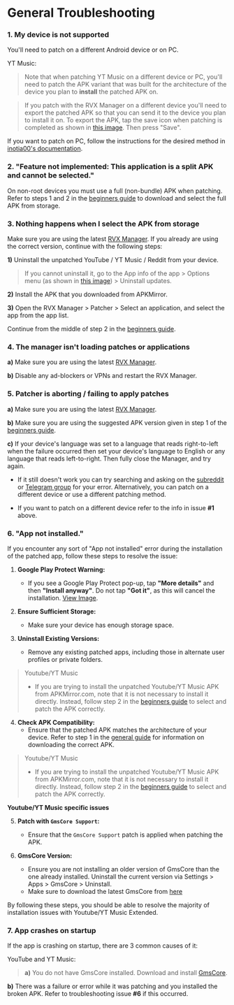 # **General Troubleshooting**


### **1. My device is not supported**

You'll need to patch on a different Android device or on PC.

YT Music:
> Note that when patching YT Music on a different device or PC, you'll need to patch the APK variant that was built for the architecture of the device you plan to **install** the patched APK on. 

> If you patch with the RVX Manager on a different device you'll need to export the patched APK so that you can send it to the device you plan to install it on. To export the APK, tap the save icon when patching is completed as shown in [this image](https://imgur.com/a/FKD0okE). Then press "Save".

If you want to patch on PC, follow the instructions for the desired method in [inotia00's documentation](https://github.com/inotia00/revanced-documentation#revanced-extended-documentation).




### **2. "Feature not implemented: This application is a split APK and cannot be selected."**

On non-root devices you must use a full (non-bundle) APK when patching. Refer to steps 1 and 2 in the [beginners guide](https://www.reddit.com/r/revancedextended/comments/12vxggr/revanced_extended_guide_for_beginners/) to download and select the full APK from storage.




### **3. Nothing happens when I select the APK from storage**

Make sure you are using the latest [RVX Manager](https://github.com/inotia00/revanced-manager/releases/latest). If you already are using the correct version, continue with the following steps:

**1)** Uninstall the unpatched YouTube / YT Music / Reddit from your device. 

> If you cannot uninstall it, go to the App info of the app > Options menu (as shown in [this image](https://imgur.com/a/0js3AZR)) > Uninstall updates.

**2)** Install the APK that you downloaded from APKMirror.

**3)** Open the RVX Manager > Patcher > Select an application, and select the app from the app list.

Continue from the middle of step 2 in the [beginners guide](https://www.reddit.com/r/revancedextended/comments/12vxggr/revanced_extended_guide_for_beginners/).




### **4. The manager isn't loading patches or applications**

**a)** Make sure you are using the latest [RVX Manager](https://github.com/inotia00/revanced-manager/releases/latest).

**b)** Disable any ad-blockers or VPNs and restart the RVX Manager.




### **5. Patcher is aborting / failing to apply patches**

**a)** Make sure you are using the latest [RVX Manager](https://github.com/inotia00/revanced-manager/releases/latest).

**b)** Make sure you are using the suggested APK version given in step 1 of the [beginners guide](https://www.reddit.com/r/revancedextended/comments/12vxggr/revanced_extended_guide_for_beginners/).

**c)** If your device's language was set to a language that reads right-to-left when the failure occurred then set your device's language to English or any language that reads left-to-right. Then fully close the Manager, and try again.

* If it still doesn't work you can try searching and asking on the [subreddit](https://www.reddit.com/r/revancedextended/) or [Telegram group](https://t.me/revanced_extended_chat) for your error. Alternatively, you can patch on a different device or use a different patching method.

* If you want to patch on a different device refer to the info in issue **#1** above.




### **6. "App not installed."**

If you encounter any sort of "App not installed" error during the installation of the patched app, follow these steps to resolve the issue:

1. **Google Play Protect Warning:**
   - If you see a Google Play Protect pop-up, tap **"More details"** and then **"Install anyway"**. Do not tap **"Got it"**, as this will cancel the installation. [View Image](https://imgur.com/a/Ck8nfhn).

2. **Ensure Sufficient Storage:**
    - Make sure your device has enough storage space.

3. **Uninstall Existing Versions:**
   - Remove any existing patched apps, including those in alternate user profiles or private folders.

 > Youtube/YT Music
> 
>  - If you are trying to install the unpatched Youtube/YT Music APK from APKMirror.com, note that it is not necessary to install it directly. Instead, follow step 2 in the [beginners guide](https://www.reddit.com/r/revancedextended/comments/12vxggr/revanced_extended_guide_for_beginners) to select and patch the APK correctly.


4. **Check APK Compatibility:**
   - Ensure that the patched APK matches the architecture of your device. Refer to step 1 in the [general guide](https://github.com/ReVanced-Extended-Community/Community-Guides/blob/main/general-guides/community-wiki/ytm-guide.md#1-downloading-rvx-manager-yt-music-apk--vanced-microg) for information on downloading the correct APK.

> Youtube/YT Music
>  - If you are trying to install the unpatched Youtube/YT Music APK from APKMirror.com, note that it is not necessary to install it directly. Instead, follow step 2 in the [beginners guide](https://www.reddit.com/r/revancedextended/comments/12vxggr/revanced_extended_guide_for_beginners) to select and patch the APK correctly.

**Youtube/YT Music specific issues**

5. **Patch with `GmsCore Support`:**
   - Ensure that the `GmsCore Support` patch is applied when patching the APK.

6. **GmsCore Version:**
   - Ensure you are not installing an older version of GmsCore than the one already installed. Uninstall the current version via Settings > Apps > GmsCore > Uninstall.
   - Make sure to download the latest GmsCore from [here](https://github.com/ReVanced/GmsCore/releases/latest)

By following these steps, you should be able to resolve the majority of installation issues with Youtube/YT Music Extended.




### **7. App crashes on startup**

If the app is crashing on startup, there are 3 common causes of it:

YouTube and YT Music:
> **a)** You do not have GmsCore installed. Download and install [GmsCore](https://github.com/ReVanced/GmsCore/releases/latest).

**b)** There was a failure or error while it was patching and you installed the broken APK. Refer to troubleshooting issue **#6** if this occurred.

